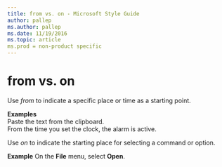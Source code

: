 ```yaml
---
title: from vs. on - Microsoft Style Guide
author: pallep
ms.author: pallep
ms.date: 11/19/2016
ms.topic: article
ms.prod = non-product specific
---
```


# from vs. on

Use *from* to indicate a specific place or time as a starting point. 

**Examples**  
Paste the text from the clipboard.  
From the time you set the clock, the alarm is active.

Use *on* to indicate the starting place for selecting a command or option.

**Example** On the **File** menu, select **Open**.
